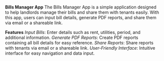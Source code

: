 **Bills Manager App**
The Bills Manager App is a simple application designed to help landlords manage their bills and share them with tenants easily.
With this app, users can input bill details, generate PDF reports, and share them via email or a shareable link.

**Features**
_Input Bills_: Enter details such as rent, utilities, period, and additional information.
_Generate PDF Reports_: Create PDF reports containing all bill details for easy reference.
_Share Reports_: Share reports with tenants via email or a shareable link.
_User-Friendly Interface_: Intuitive interface for easy navigation and data input.
